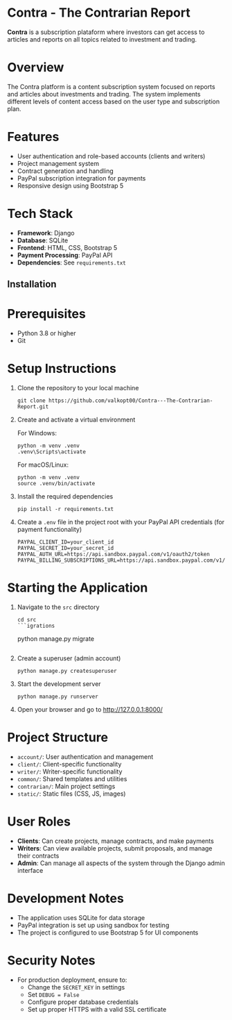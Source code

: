 # Contra - The Contrarian Report

**Contra** is a subscription plataform where investors can get access to articles and reports on all topics related to investment and trading.

# Overview

The Contra platform is a content subscription system focused on reports and articles about investments and trading. The system implements different levels of content access based on the user type and subscription plan.

# Features

- User authentication and role-based accounts (clients and writers)
- Project management system
- Contract generation and handling
- PayPal subscription integration for payments
- Responsive design using Bootstrap 5

# Tech Stack

- **Framework**: Django
- **Database**: SQLite
- **Frontend**: HTML, CSS, Bootstrap 5
- **Payment Processing**: PayPal API
- **Dependencies**: See `requirements.txt`

## Installation

# Prerequisites

- Python 3.8 or higher
- Git

# Setup Instructions

1. Clone the repository to your local machine

    ```
    git clone https://github.com/valkopt00/Contra---The-Contrarian-Report.git

    ```

2. Create and activate a virtual environment

    For Windows:
    
    ```
    python -m venv .venv
    .venv\Scripts\activate

    ```
    
    For macOS/Linux:
    
    ```
    python -m venv .venv
    source .venv/bin/activate
    
    ```

3. Install the required dependencies

    ```
    pip install -r requirements.txt
    ```

4. Create a `.env` file in the project root with your PayPal API credentials (for payment functionality)

    ```
    PAYPAL_CLIENT_ID=your_client_id
    PAYPAL_SECRET_ID=your_secret_id
    PAYPAL_AUTH_URL=https://api.sandbox.paypal.com/v1/oauth2/token
    PAYPAL_BILLING_SUBSCRIPTIONS_URL=https://api.sandbox.paypal.com/v1/billing/subscriptions
    ```

# Starting the Application

1. Navigate to the `src` directory

    ```
    cd src
    ```igrations

    ```
    python manage.py migrate
    ```

3. Create a superuser (admin account)

    ```
    python manage.py createsuperuser
    ```

4. Start the development server

    ```
    python manage.py runserver
    ```

5. Open your browser and go to http://127.0.0.1:8000/

# Project Structure

- `account/`: User authentication and management
- `client/`: Client-specific functionality
- `writer/`: Writer-specific functionality
- `common/`: Shared templates and utilities
- `contrarian/`: Main project settings
- `static/`: Static files (CSS, JS, images)

# User Roles

- **Clients**: Can create projects, manage contracts, and make payments
- **Writers**: Can view available projects, submit proposals, and manage their contracts
- **Admin**: Can manage all aspects of the system through the Django admin interface

# Development Notes

- The application uses SQLite for data storage
- PayPal integration is set up using sandbox for testing
- The project is configured to use Bootstrap 5 for UI components

# Security Notes

- For production deployment, ensure to:
  - Change the `SECRET_KEY` in settings
  - Set `DEBUG = False`
  - Configure proper database credentials
  - Set up proper HTTPS with a valid SSL certificate
